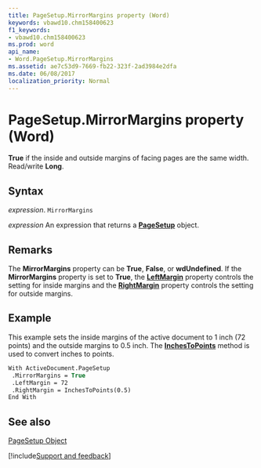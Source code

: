 ```yaml
---
title: PageSetup.MirrorMargins property (Word)
keywords: vbawd10.chm158400623
f1_keywords:
- vbawd10.chm158400623
ms.prod: word
api_name:
- Word.PageSetup.MirrorMargins
ms.assetid: ae7c53d9-7669-fb22-323f-2ad3984e2dfa
ms.date: 06/08/2017
localization_priority: Normal
---
```



# PageSetup.MirrorMargins property (Word)

 **True** if the inside and outside margins of facing pages are the same width. Read/write **Long**.


## Syntax

_expression_. `MirrorMargins`

 _expression_ An expression that returns a **[PageSetup](Word.PageSetup.md)** object.


## Remarks

The  **MirrorMargins** property can be **True**, **False**, or **wdUndefined**. If the **MirrorMargins** property is set to **True**, the **[LeftMargin](Word.PageSetup.LeftMargin.md)** property controls the setting for inside margins and the **[RightMargin](Word.PageSetup.RightMargin.md)** property controls the setting for outside margins.


## Example

This example sets the inside margins of the active document to 1 inch (72 points) and the outside margins to 0.5 inch. The  **[InchesToPoints](Word.Application.InchesToPoints.md)** method is used to convert inches to points.


```vb
With ActiveDocument.PageSetup 
 .MirrorMargins = True 
 .LeftMargin = 72 
 .RightMargin = InchesToPoints(0.5) 
End With
```


## See also


[PageSetup Object](Word.PageSetup.md)

[!include[Support and feedback](~/includes/feedback-boilerplate.md)]